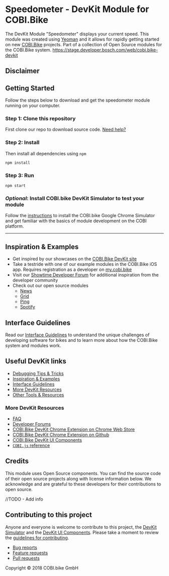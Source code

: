 # Speedometer - DevKit Module for COBI.Bike
The DevKit Module "Speedometer" displays your current speed.
This module was created using [Yeoman](http://yeoman.io) and it allows for rapidly getting started on new [COBI.Bike](https://cobi.bike) projects.
Part of a collection of Open Source modules for the COBI.Bike system. https://stage.developer.bosch.com/web/cobi.bike-devkit
<!-- TODO - add module picture here. -->

## Disclaimer

## Getting Started
Follow the steps below to download and get the speedometer module running on your computer.
 
### Step 1: Clone this repository
First clone our repo to download source code. [Need help?](https://help.github.com/en/articles/fork-a-repo)

### Step 2: Install
Then install all dependencies using ```npm```
```
npm install
```

### Step 3: Run
```
npm start
```

### _Optional_: Install COBI.bike DevKit Simulator to test your module

Follow the [instructions](https://stage.developer.bosch.com/web/cobi.bike-devkit/develop/test-your-module/browser) to install the COBI.bike Google Chrome Simulator and get familiar with the basics of module development on the COBI platform.

---
## Inspiration & Examples
* Get inspired by our showcases on the [COBI.Bike DevKit site](https://stage.developer.bosch.com/web/cobi.bike-devkit)
* Take a testride with one of our example modules in the COBI.Bike iOS app. Requires registration as a developer on [my.cobi.bike](https://my.cobi.bike)
* Visit our [Showtime Developer Forum](https://forums.cobi.bike/c/showtime) for additional inspiration from the developer community
* Check out our open source modules
  - [News](https://github.com/cobi-bike/Module-News)
  - [Grid](https://github.com/cobi-bike/Module-Grid)
  - [Ping](https://github.com/cobi-bike/Module-Ping)
  - [Spotify](https://github.com/cobi-bike/Module-Spotify)

## Interface Guidelines
Read our [Interface Guidelines](interface-guidelines.md) to understand the unique challenges of developing software for bikes and to learn more about how the COBI.Bike system and modules work.

## Useful DevKit links
* [Debugging Tips & Tricks](https://github.com/cobi-bike/DevKit#debugging-tips--tricks)
* [Inspiration & Examples](https://github.com/cobi-bike/DevKit#inspiration--examples)
* [Interface Guidelines](https://github.com/cobi-bike/DevKit#interface-guidelines)
* [More DevKit Resources](https://github.com/cobi-bike/DevKit#inspiration--examples)
* [Other Tools & Resources](https://github.com/cobi-bike/DevKit#other-tools--resources)

### More DevKit Resources
- [FAQ](https://github.com/cobi-bike/DevKit/blob/master/FAQ.md)
- [Developer Forums](https://forums.cobi.bike)
- [COBI.Bike DevKit Chrome Extension on Chrome Web Store](https://chrome.google.com/webstore/detail/cobi-devkit-simulator/hpdhkapigojggienmiejhblkhenjdbno)
- [COBI.Bike DevKit Chrome Extension on Github](https://github.com/cobi-bike/COBI.js-simulator)
- [COBI.Bike DevKit UI Components](https://github.com/cobi-bike/DevKit-UI)
- [`COBI.js` reference](https://cobi-bike.github.io/COBI.js/)

## Credits
This module uses Open Source components. You can find the source code of their open source projects along with license information below. We acknowledge and are grateful to these developers for their contributions to open source.

//TODO - Add info

## Contributing to this project
Anyone and everyone is welcome to contribute to this project, the [DevKit Simulator](https://github.com/cobi-bike/DevKit-Simulator) and the [DevKit UI Components](https://github.com/cobi-bike/DevKit-UI). Please take a moment to review the [guidelines for contributing](https://github.com/cobi-bike/DevKit/blob/master/CONTRIBUTING.md).

* [Bug reports](https://github.com/cobi-bike/DevKit/blob/master/CONTRIBUTING.md#bugs)
* [Feature requests](https://github.com/cobi-bike/DevKit/blob/master/CONTRIBUTING.md#features)
* [Pull requests](https://github.com/cobi-bike/DevKit/blob/master/CONTRIBUTING.md#pull-requests)

Copyright © 2018 COBI.bike GmbH